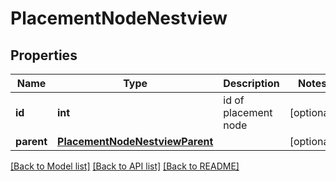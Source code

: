 # PlacementNodeNestview

## Properties
Name | Type | Description | Notes
------------ | ------------- | ------------- | -------------
**id** | **int** | id of placement node | [optional] 
**parent** | [**PlacementNodeNestviewParent**](PlacementNodeNestviewParent.md) |  | [optional] 

[[Back to Model list]](../README.md#documentation-for-models) [[Back to API list]](../README.md#documentation-for-api-endpoints) [[Back to README]](../README.md)


